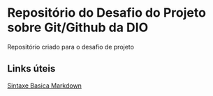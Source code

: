 # Repositório do Desafio do Projeto sobre Git/Github da DIO
Repositório criado para o desafio de projeto

## Links úteis
[Sintaxe Basica Markdown](https://www.markdownguide.org/basic-syntax/)

